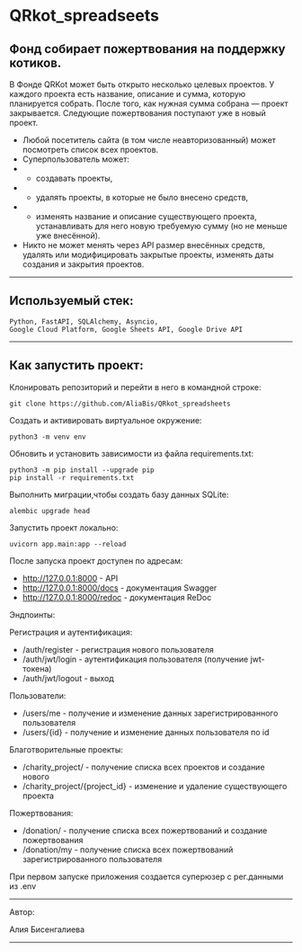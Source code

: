 # QRkot_spreadseets

## Фонд собирает пожертвования на поддержку котиков.

В Фонде QRKot может быть открыто несколько целевых проектов. У каждого проекта есть название, описание и сумма, которую планируется собрать. После того, как нужная сумма собрана — проект закрывается. Следующие пожертвования поступают уже в новый проект.

* Любой посетитель сайта (в том числе неавторизованный) может посмотреть список всех проектов.
* Суперпользователь может: 
 * * создавать проекты,
 * * удалять проекты, в которые не было внесено средств,
 * * изменять название и описание существующего проекта, устанавливать для него новую требуемую сумму (но не меньше уже внесённой).
* Никто не может менять через API размер внесённых средств, удалять или модифицировать закрытые проекты, изменять даты создания и закрытия проектов.
________________________
## Используемый стек:
```
Python, FastAPI, SQLAlchemy, Asyncio, 
Google Cloud Platform, Google Sheets API, Google Drive API
```
__________________________
## Как запустить проект:
 Клонировать репозиторий и перейти в него в командной строке:
```
git clone https://github.com/AliaBis/QRkot_spreadsheets
```
Cоздать и активировать виртуальное окружение:
```
python3 -m venv env
```
Обновить и установить зависимости из файла requirements.txt:
```
python3 -m pip install --upgrade pip
pip install -r requirements.txt
```
Выполнить миграции,чтобы создать базу данных SQLite:
```
alembic upgrade head
```
Запустить проект локально:
```
uvicorn app.main:app --reload
```

После запуска проект доступен по адресам:

* http://127.0.0.1:8000 - API
* http://127.0.0.1:8000/docs - документация Swagger
* http://127.0.0.1:8000/redoc - документация ReDoc

Эндпоинты:

Регистрация и аутентификация:
* /auth/register - регистрация нового пользователя
* /auth/jwt/login - аутентификация пользователя (получение jwt-токена)
* /auth/jwt/logout - выход

Пользователи:
* /users/me - получение и изменение данных зарегистрированного пользователя
* /users/{id} - получение и изменение данных пользователя по id

Благотворительные проекты:
* /charity_project/ - получение списка всех проектов и создание нового
* /charity_project/{project_id} - изменение и удаление существующего проекта

Пожертвования:
* /donation/ - получение списка всех пожертвований и создание пожертвования
* /donation/my - получение списка всех пожертвований зарегистрированного пользователя

При первом запуске приложения создается суперюзер с рег.данными из .env


______________________
Автор:

Алия Бисенгалиева
______________________